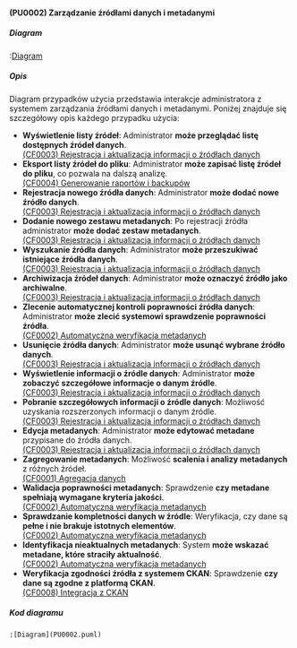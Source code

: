 #### (PU0002) Zarządzanie źródłami danych i metadanymi

##### Diagram

:[Diagram](PU0002.puml)


##### Opis

Diagram przypadków użycia przedstawia interakcje administratora z systemem zarządzania źródłami danych i metadanymi. Poniżej znajduje się szczegółowy opis każdego przypadku użycia:

*   **Wyświetlenie listy źródeł**: Administrator **może przeglądać listę dostępnych źródeł danych**.\
    [(CF0003) Rejestracja i aktualizacja informacji o źródłach danych](../../3.wizja.systemu/3.3.cechy.funkcjonalne/cechy.funkcjonalne/CF0003.md)
*   **Eksport listy źródeł do pliku**: Administrator **może zapisać listę źródeł do pliku**, co pozwala na dalszą analizę.\
    [(CF0004) Generowanie raportów i backupów](../../3.wizja.systemu/3.3.cechy.funkcjonalne/cechy.funkcjonalne/CF0004.md)
*   **Rejestracja nowego źródła danych**: Administrator **może dodać nowe źródło danych**.\
    [(CF0003) Rejestracja i aktualizacja informacji o źródłach danych](../../3.wizja.systemu/3.3.cechy.funkcjonalne/cechy.funkcjonalne/CF0003.md)
*   **Dodanie nowego zestawu metadanych**: Po rejestracji źródła administrator **może dodać zestaw metadanych**.\
    [(CF0003) Rejestracja i aktualizacja informacji o źródłach danych](../../3.wizja.systemu/3.3.cechy.funkcjonalne/cechy.funkcjonalne/CF0003.md)
*   **Wyszukanie źródła danych**: Administrator **może przeszukiwać istniejące źródła danych**.\
    [(CF0003) Rejestracja i aktualizacja informacji o źródłach danych](../../3.wizja.systemu/3.3.cechy.funkcjonalne/cechy.funkcjonalne/CF0003.md)
*   **Archiwizacja źródeł danych**: Administrator **może oznaczyć źródło jako archiwalne**.\
    [(CF0003) Rejestracja i aktualizacja informacji o źródłach danych](../../3.wizja.systemu/3.3.cechy.funkcjonalne/cechy.funkcjonalne/CF0003.md)
*   **Zlecenie automatycznej kontroli poprawności źródła danych**: Administrator **może zlecić systemowi sprawdzenie poprawności źródła**.\
    [(CF0002) Automatyczna weryfikacja metadanych](../../3.wizja.systemu/3.3.cechy.funkcjonalne/cechy.funkcjonalne/CF0002.md)
*   **Usunięcie źródła danych**: Administrator **może usunąć wybrane źródło danych**.\
    [(CF0003) Rejestracja i aktualizacja informacji o źródłach danych](../../3.wizja.systemu/3.3.cechy.funkcjonalne/cechy.funkcjonalne/CF0003.md)
*   **Wyświetlenie informacji o źródle danych**: Administrator **może zobaczyć szczegółowe informacje o danym źródle**.\
    [(CF0003) Rejestracja i aktualizacja informacji o źródłach danych](../../3.wizja.systemu/3.3.cechy.funkcjonalne/cechy.funkcjonalne/CF0003.md)
*   **Pobranie szczegółowych informacji o źródle danych**: Możliwość uzyskania rozszerzonych informacji o danym źródle.\
    [(CF0003) Rejestracja i aktualizacja informacji o źródłach danych](../../3.wizja.systemu/3.3.cechy.funkcjonalne/cechy.funkcjonalne/CF0003.md)
*   **Edycja metadanych**: Administrator **może edytować metadane** przypisane do źródła danych.\
    [(CF0003) Rejestracja i aktualizacja informacji o źródłach danych](../../3.wizja.systemu/3.3.cechy.funkcjonalne/cechy.funkcjonalne/CF0003.md)
*   **Zagregowanie metadanych**: Możliwość **scalenia i analizy metadanych** z różnych źródeł.\
    [(CF0001) Agregacja danych](../../3.wizja.systemu/3.3.cechy.funkcjonalne/cechy.funkcjonalne/CF0001.md)
*   **Walidacja poprawności metadanych**: Sprawdzenie **czy metadane spełniają wymagane kryteria jakości**.\
    [(CF0002) Automatyczna weryfikacja metadanych](../../3.wizja.systemu/3.3.cechy.funkcjonalne/cechy.funkcjonalne/CF0002.md)
*   **Sprawdzanie kompletności danych w źródle**: Weryfikacja, czy dane są **pełne i nie brakuje istotnych elementów**.\
    [(CF0002) Automatyczna weryfikacja metadanych](../../3.wizja.systemu/3.3.cechy.funkcjonalne/cechy.funkcjonalne/CF0002.md)
*   **Identyfikacja nieaktualnych metadanych**: System **może wskazać metadane, które straciły aktualność**.\
    [(CF0002) Automatyczna weryfikacja metadanych](../../3.wizja.systemu/3.3.cechy.funkcjonalne/cechy.funkcjonalne/CF0002.md)
*   **Weryfikacja zgodności źródła z systemem CKAN**: Sprawdzenie **czy dane są zgodne z platformą CKAN**.\
    [(CF0008) Integracja z CKAN](../../3.wizja.systemu/3.3.cechy.funkcjonalne/cechy.funkcjonalne/CF0008.md)

##### Kod diagramu
```
:[Diagram](PU0002.puml)
```
